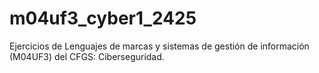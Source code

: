 # m04uf3_cyber1_2425
Ejercicios de Lenguajes de marcas y sistemas de gestión de información (M04UF3) del CFGS: Ciberseguridad.
